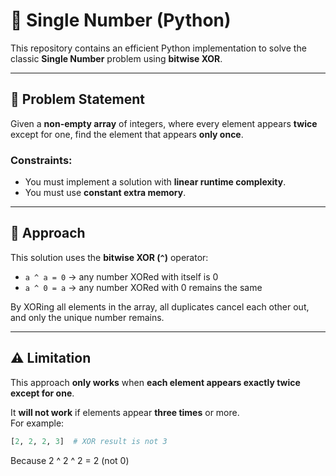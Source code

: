 # 🧮 Single Number (Python)

This repository contains an efficient Python implementation to solve the classic **Single Number** problem using **bitwise XOR**.

---

## 📘 Problem Statement

Given a **non-empty array** of integers, where every element appears **twice** except for one, find the element that appears **only once**.

### Constraints:
- You must implement a solution with **linear runtime complexity**.
- You must use **constant extra memory**.

---

## 🧠 Approach

This solution uses the **bitwise XOR (`^`)** operator:

- `a ^ a = 0` → any number XORed with itself is 0  
- `a ^ 0 = a` → any number XORed with 0 remains the same  

By XORing all elements in the array, all duplicates cancel each other out, and only the unique number remains.

---

## ⚠️ Limitation

This approach **only works** when **each element appears exactly twice except for one**.  

It **will not work** if elements appear **three times** or more.  
For example:
```python
[2, 2, 2, 3]  # XOR result is not 3
```
Because
2 ^ 2 ^ 2 = 2 (not 0)
